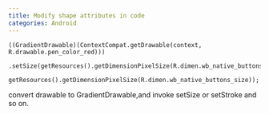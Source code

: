 ```yaml
---
title: Modify shape attributes in code
categories: Android
---
```

```
((GradientDrawable)(ContextCompat.getDrawable(context, R.drawable.pen_color_red)))
    .setSize(getResources().getDimensionPixelSize(R.dimen.wb_native_buttons_size_newui),
            getResources().getDimensionPixelSize(R.dimen.wb_native_buttons_size));
```
convert drawable to GradientDrawable,and invoke setSize or setStroke and so on.